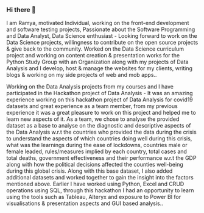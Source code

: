 ### Hi there 👋
I am Ramya, motivated Individual, working on the front-end development and software testing projects, Passionate about the Software Programming and Data Analyst, Data Science enthusiast - Looking forward to work on the Data Science projects, willingness to contribute on the open source projects & give back to the community.
Worked on the Data Science curriculum project and working on content creation & presentation works for the Python Study Group with an Organization along with my projects of Data Analysis and I develop, host & manage the websites for my clients, writing blogs & working on my side projects of web and mob apps.. 

Working on the Data Analysis projects from my courses and I have participated in the Hackathon project of Data Analysis - It was an amazing experience working on this hackathon project of Data Analysis for covid19 datasets and great experience as a team member, from my previous experience it was a great pleasure to work on this project and helped me to learn new aspects of it. As a team, we chose to analyse the provided dataset as a base to analyse on the diagnostic and descriptive aspects of the Data Analysis w.r.t the countries who provided the data during the crisis to understand the aspects of which countries doing well during this crisis, what was the learnings during the ease of lockdowns, countries male or female leaded, rules/measures implied by each country, total cases and total deaths, government effectiveness and their performance w.r.t the GDP along with how the political decisions affected the counties well-being during this global crisis. Along with this base dataset, I also added additional datasets and worked together to gain the insight into the factors mentioned above. Earlier I have worked using Python, Excel and CRUD operations using SQL, through this hackathon I had an opportunity to learn using the tools such as Tableau, Alteryx and exposure to Power BI for visualisations & presentation aspects and GUI based analysis.. 

<!--
**rnedesigns/rnedesigns** is a ✨ _special_ ✨ repository because its `README.md` (this file) appears on your GitHub profile.

- 🔭 I’m currently working on ...
- 🌱 I’m currently learning ...
- 👯 I’m looking to collaborate on ...
- 🤔 I’m looking for help with ...
- 💬 Ask me about ...
- 📫 How to reach me: ...
- 😄 Pronouns: ...
- ⚡ Fun fact: ...
-->
